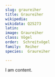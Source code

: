 ```yaml
---
slug: graureiher
title: Graureiher
wikipedia: 
wikidata: Q25273
latin:
image: Graureiher
class: Vögel
order:  Schreitvögel
family:  Reiher
species:  Graureiher

---
```


I am content.
